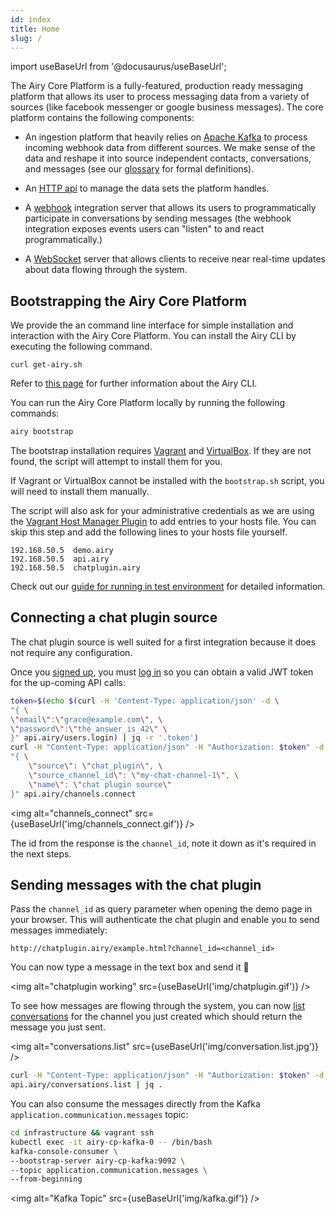 ```yaml
---
id: index
title: Home
slug: /
---
```


import useBaseUrl from '@docusaurus/useBaseUrl';

The Airy Core Platform is a fully-featured, production ready messaging platform
that allows its user to process messaging data from a variety of sources (like
facebook messenger or google business messages). The core platform contains the
following components:

- An ingestion platform that heavily relies on [Apache
  Kafka](https://kafka.apache.org) to process incoming webhook data from
  different sources. We make sense of the data and reshape it into source
  independent contacts, conversations, and messages (see our
  [glossary](glossary.md) for formal definitions).

- An [HTTP api](api/http.md) to manage the data sets the platform
  handles.

- A [webhook](api/webhook) integration server that allows its users to programmatically
  participate in conversations by sending messages (the webhook integration
  exposes events users can "listen" to and react programmatically.)

- A [WebSocket](api/websocket) server that allows clients to receive near real-time updates about
  data flowing through the system.

## Bootstrapping the Airy Core Platform

We provide the an command line interface for simple installation and interaction with the Airy Core Platform. You can install the Airy CLI by executing the following command.

```
curl get-airy.sh
```


Refer to [this page](guides/airy-cli.md) for further information about the Airy CLI.


You can run the Airy Core Platform locally by running the following commands:

```bash
airy bootstrap
```

The bootstrap installation requires
[Vagrant](https://www.vagrantup.com/downloads) and
[VirtualBox](https://www.virtualbox.org/wiki/Downloads). If they are not found,
the script will attempt to install them for you.

If Vagrant or VirtualBox cannot be installed with the `bootstrap.sh` script, you
will need to install them manually.

The script will also ask for your administrative credentials as we are using the
[Vagrant Host Manager
Plugin](https://github.com/devopsgroup-io/vagrant-hostmanager) to add entries to
your hosts file. You can skip this step and add the following lines to your
hosts file yourself.

```
192.168.50.5  demo.airy
192.168.50.5  api.airy
192.168.50.5  chatplugin.airy
```

Check out our [guide for running in test environment](guides/airy-core-in-test-env.md) for detailed information.

## Connecting a chat plugin source

The chat plugin source is well suited for a first integration because it does
not require any configuration.

Once you [signed up](api/http#signup), you must [log in](api/http#login) so you
can obtain a valid JWT token for the up-coming API calls:

```bash
token=$(echo $(curl -H 'Content-Type: application/json' -d \
"{ \
\"email\":\"grace@example.com\", \
\"password\":\"the_answer_is_42\" \
}" api.airy/users.login) | jq -r '.token')
curl -H "Content-Type: application/json" -H "Authorization: $token" -d \
"{ \
    \"source\": \"chat_plugin\", \
    \"source_channel_id\": \"my-chat-channel-1\", \
    \"name\": \"chat plugin source\"
}" api.airy/channels.connect
```

<img alt="channels_connect" src={useBaseUrl('img/channels_connect.gif')} />

The id from the response is the `channel_id`, note it down as it's required in
the next steps.

## Sending messages with the chat plugin

Pass the `channel_id` as query parameter when opening the demo page in your
browser. This will authenticate the chat plugin and enable you to send messages
immediately:

```
http://chatplugin.airy/example.html?channel_id=<channel_id>
```

You can now type a message in the text box and send it 🎉

<img alt="chatplugin working" src={useBaseUrl('img/chatplugin.gif')} />

To see how messages are flowing through the system, you can now [list
conversations](api/http.md#list-conversations) for the channel you just created
which should return the message you just sent.

<img alt="conversations.list" src={useBaseUrl('img/conversation.list.jpg')} />

```bash
curl -H "Content-Type: application/json" -H "Authorization: $token" -d "{}" \
api.airy/conversations.list | jq .
```

You can also consume the messages directly from the Kafka
`application.communication.messages` topic:

```bash
cd infrastructure && vagrant ssh
kubectl exec -it airy-cp-kafka-0 -- /bin/bash
kafka-console-consumer \
--bootstrap-server airy-cp-kafka:9092 \
--topic application.communication.messages \
--from-beginning
```

<img alt="Kafka Topic" src={useBaseUrl('img/kafka.gif')} />
